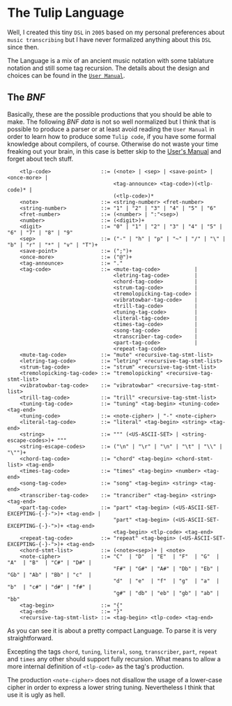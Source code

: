 # The Tulip Language

Well, I created this tiny ``DSL`` in ``2005`` based on my personal preferences about ``music transcribing`` but I have never
formalized anything about this ``DSL`` since then.

The Language is a mix of an ancient music notation with some tablature notation and still some tag recursion. The details
about the design and choices can be found in the [``User Manual``](https://github.com/rafael-santiago/tulip/blob/master/doc/MANUAL.md).

## The *BNF*

Basically, these are the possible productions that you should be able to make. The following *BNF data* is not so well
normalized but I think that is possible to produce a parser or at least avoid reading the ``User Manual`` in order to learn
how to produce some ``Tulip code``, if you have some formal knowledge about compilers, of course. Otherwise do not waste your
time freaking out your brain, in this case is better skip to the [User's Manual](https://github.com/rafael-santiago/tulip/blob/master/doc/MANUAL.md)
and forget about tech stuff.

        <tlp-code>                ::= (<note> | <sep> | <save-point> | <once-more> |
                                      <tag-announce> <tag-code>)(<tlp-code)* |
                                      (<tlp-code>)*
        <note>                    ::= <string-number> <fret-number>
        <string-number>           ::= "1" | "2" | "3" | "4" | "5" | "6"
        <fret-number>             ::= (<number> | ":"<sep>)
        <number>                  ::= (<digit>)+
        <digit>                   ::= "0" | "1" | "2" | "3" | "4" | "5" | "6" | "7" | "8" | "9"
        <sep>                     ::= ("-" | "h" | "p" | "~" | "/" | "\" | "b" | "r" | "*" | "v" | "T")+
        <save-point>              ::= (";")+
        <once-more>               ::= ("@")+
        <tag-announce>            ::= "."
        <tag-code>                ::= <mute-tag-code>           |
                                      <letring-tag-code>        |
                                      <chord-tag-code>          |
                                      <strum-tag-code>          |
                                      <tremolopicking-tag-code> |
                                      <vibratowbar-tag-code>    |
                                      <trill-tag-code>          |
                                      <tuning-tag-code>         |
                                      <literal-tag-code>        |
                                      <times-tag-code>          |
                                      <song-tag-code>           |
                                      <transcriber-tag-code>    |
                                      <part-tag-code>           |
                                      <repeat-tag-code>
        <mute-tag-code>           ::= "mute" <recursive-tag-stmt-list>
        <letring-tag-code>        ::= "letring" <recursive-tag-stmt-list>
        <strum-tag-code>          ::= "strum" <recursive-tag-stmt-list>
        <tremolopicking-tag-code> ::= "tremolopicking" <recursive-tag-stmt-list>
        <vibratowbar-tag-code>    ::= "vibratowbar" <recursive-tag-stmt-list>
        <trill-tag-code>          ::= "trill" <recursive-tag-stmt-list>
        <tuning-tag-code>         ::= "tuning" <tag-begin> <tuning-code> <tag-end>
        <tuning-code>             ::= <note-cipher> | "-" <note-cipher>
        <literal-tag-code>        ::= "literal" <tag-begin> <string> <tag-end>
        <string>                  ::= """ (<US-ASCII-SET> | <string-escape-codes>)+ """
        <string-escape-codes>     ::= ("\n" | "\r" | "\n" | "\t" | "\\" | "\"")+
        <chord-tag-code>          ::= "chord" <tag-begin> <chord-stmt-list> <tag-end>
        <times-tag-code>          ::= "times" <tag-begin> <number> <tag-end>
        <song-tag-code>           ::= "song" <tag-begin> <string> <tag-end>
        <transcriber-tag-code>    ::= "trancriber" <tag-begin> <string> <tag-end>
        <part-tag-code>           ::= "part" <tag-begin> (<US-ASCII-SET-EXCEPTING-{-}-">)+ <tag-end> |
                                      "part" <tag-begin> (<US-ASCII-SET-EXCEPTING-{-}-">)+ <tag-end>
                                      <tag-begin> <tlp-code> <tag-end>
        <repeat-tag-code>         ::= "repeat" <tag-begin> (<US-ASCII-SET-EXCEPTING-{-}-">)+ <tag-end>
        <chord-stmt-list>         ::= (<note><sep>)+ | <note>
        <note-cipher>             ::= "C"  | "D"  | "E"  | "F"  | "G"  | "A"  | "B"  | "C#" | "D#" |
                                      "F#" | "G#" | "A#" | "Db" | "Eb" | "Gb" | "Ab" | "Bb" | "c"  |
                                      "d"  | "e"  | "f"  | "g"  | "a"  | "b"  | "c#" | "d#" | "f#" |
                                      "g#" | "db" | "eb" | "gb" | "ab" | "bb"
        <tag-begin>               ::= "{"
        <tag-end>                 ::= "}"
        <recursive-tag-stmt-list> ::= <tag-begin> <tlp-code> <tag-end>

As you can see it is about a pretty compact Language. To parse it is very straightforward.

Excepting the tags ``chord``, ``tuning``, ``literal``, ``song``, ``transcriber``, ``part``, ``repeat`` and ``times`` any other
should support fully recursion. What means to allow a more internal definition of ``<tlp-code>`` as the tag's production.

The production ``<note-cipher>`` does not disallow the usage of a lower-case cipher in order to express a lower string tuning.
Nevertheless I think that use it is ugly as hell.
